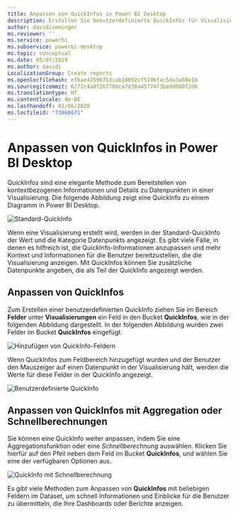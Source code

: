 ```yaml
---
title: Anpassen von QuickInfos in Power BI Desktop
description: Erstellen Sie benutzerdefinierte QuickInfos für Visualisierungen mithilfe von Drag & Drop.
author: davidiseminger
ms.reviewer: ''
ms.service: powerbi
ms.subservice: powerbi-desktop
ms.topic: conceptual
ms.date: 05/07/2019
ms.author: davidi
LocalizationGroup: Create reports
ms.openlocfilehash: efbae4250b7b3cab18892cf519bfac5da3a88e1b
ms.sourcegitcommit: 6272c4a0f267708ca7d38a45774f3bedd680f2d6
ms.translationtype: HT
ms.contentlocale: de-DE
ms.lasthandoff: 01/06/2020
ms.locfileid: "73868671"
---
```

# <a name="customizing-tooltips-in-power-bi-desktop"></a>Anpassen von QuickInfos in Power BI Desktop
QuickInfos sind eine elegante Methode zum Bereitstellen von kontextbezogenen Informationen und Details zu Datenpunkten in einer Visualisierung. Die folgende Abbildung zeigt eine QuickInfo zu einem Diagramm in Power BI Desktop.

![Standard-QuickInfo](media/desktop-custom-tooltips/custom-tooltips-1.png)

Wenn eine Visualisierung erstellt wird, werden in der Standard-QuickInfo der Wert und die Kategorie Datenpunkts angezeigt. Es gibt viele Fälle, in denen es hilfreich ist, die QuickInfo-Informationen anzupassen und mehr Kontext und Informationen für die Benutzer bereitzustellen, die die Visualisierung anzeigen. Mit QuickInfos können Sie zusätzliche Datenpunkte angeben, die als Teil der QuickInfo angezeigt werden.

## <a name="how-to-customize-tooltips"></a>Anpassen von QuickInfos
Zum Erstellen einer benutzerdefinierten QuickInfo ziehen Sie im Bereich **Felder** unter **Visualisierungen** ein Feld in den Bucket **QuickInfos**, wie in der folgenden Abbildung dargestellt. In der folgenden Abbildung wurden zwei Felder im Bucket **QuickInfos** eingefügt.

![Hinzufügen von QuickInfo-Feldern](media/desktop-custom-tooltips/custom-tooltips-2.png)

Wenn QuickInfos zum Feldbereich hinzugefügt wurden und der Benutzer den Mauszeiger auf einen Datenpunkt in der Visualisierung hält, werden die Werte für diese Felder in der QuickInfo angezeigt.

![Benutzerdefinierte QuickInfo](media/desktop-custom-tooltips/custom-tooltips-3.png)

## <a name="customizing-tooltips-with-aggregation-or-quick-calcs"></a>Anpassen von QuickInfos mit Aggregation oder Schnellberechnungen
Sie können eine QuickInfo weiter anpassen, indem Sie eine Aggregationsfunktion oder eine *Schnellberechnung* auswählen. Klicken Sie hierfür auf den Pfeil neben dem Feld im Bucket **QuickInfos**, und wählen Sie eine der verfügbaren Optionen aus.

![QuickInfo mit Schnellberechnung](media/desktop-custom-tooltips/custom-tooltips-4.png)

Es gibt viele Methoden zum Anpassen von **QuickInfos** mit beliebigen Feldern im Dataset, um schnell Informationen und Einblicke für die Benutzer zu übermitteln, die Ihre Dashboards oder Berichte anzeigen.

